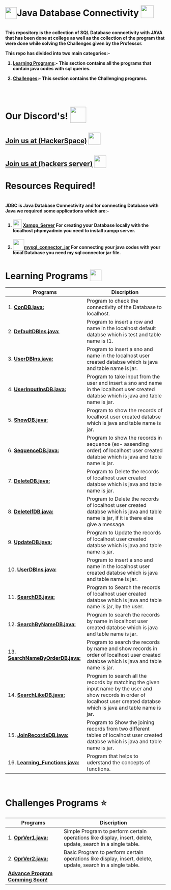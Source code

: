 # <img src="https://i.imgur.com/tCU5vuq.png" height=37px width=36px style="transform :translateY(9px);">Java Database Connectivity <img src="https://i.imgur.com/bSs9R0M.png" height=40px width=40px style="transform :translateY(6px);">

<br><b>
This repository is the collection of SQL Database conncetivity with JAVA that has been done at college as well as the collection of the program that were done while solving the Challenges given by the Professor.

This repo has divided into two main categories:-<br>

1. <u>Learning Programs</u>:- This section contains all the programs that contain java codes with sql queries.<br>

2. <u>Challenges</u>:- This section contains the Challenging programs.<br>

</br>

# Our Discord's! <img src="https://i.imgur.com/YrfDw86.gif" height=50px style="transform :translateY(11px);">

**[<h2>Join us at (HackerSpace)](https://discord.gg/5PNFxQF2nz)** <img src="https://i.imgur.com/9TC5djL.gif" height=38px style="transform :translateY(5px);">

**[<h2>Join us at (h̲a̲c̲k̲e̲r̲s̲ ̲s̲e̲r̲v̲e̲r̲)](https://discord.gg/5uZjRKHmJQ)** <img src="https://i.imgur.com/ZvJVrUo.gif" height=38px style="transform :translateY(5px);">
<br>

# Resources Required!

<br><b>
JDBC is Java Database Connectivity and for connecting Database with Java we required some applications which are:-<br>

1. <img src="https://i.imgur.com/04lg1WT.png" height=28px style="transform :translateY(5px);"> **[Xampp_Server](https://www.apachefriends.org/index.html)** For creating your Database locally with the localhost phpmyadmin you need to install xampp server.<br>

2. <img src="https://i.imgur.com/pFjfNTq.png" height=35px style="transform :translateY(5px);">**[mysql_connector_jar](https://dev.mysql.com/downloads/connector/j/)** For connecting your java codes with your local Database you need my sql connector jar file.<br>


# Learning Programs <img src="https://i.imgur.com/4sdNnC4.gif" height=36px style="transform :translateY(6px);">

| Programs                                           |Discription                             |
|----------------------------------------------------|----------------------------------------|
|1. **[ConDB.java:](src\ConDB.java)**| Program to check the connectivity of the Database to localhost.|
|2. **[DefaultDBIns.java:](src/DefaultDBIns.java)**| Program to insert a row and name in the localhost default databse which is test and table name is t1.|
|3. **[UserDBIns.java:](src/UserDBIns.java)**| Program to insert a sno and name in the localhost user created databse which is java and table name is jar.|
|4. **[UserInputInsDB.java:](src/UserInputInsDB.java)**| Program to take input from the user and insert a sno and name in the localhost user created databse which is java and table name is jar.|
|5. **[ShowDB.java:](src/ShowDB.java)**| Program to show the records of localhost user created databse which is java and table name is jar.|
|6. **[SequenceDB.java:](src/SequenceDB.java)**| Program to show the records in sequence (ex- assending order) of localhost user created databse which is java and table name is jar.|
|7. **[DeleteDB.java:](src/DeleteDB.java)**| Program to Delete the records of localhost user created databse which is java and table name is jar.|
|8. **[DeleteIfDB.java:](src/DeleteIfDB.java)**| Program to Delete the records of localhost user created databse which is java and table name is jar, if it is there else give a message.|
|9. **[UpdateDB.java:](src/UpdateDB.java)**| Program to Update the records of localhost user created databse which is java and table name is jar.|
|10. **[UserDBIns.java:](src/UserDBIns.java)**| Program to insert a sno and name in the localhost user created databse which is java and table name is jar.|
|11. **[SearchDB.java:](src/SearchDB.java)**| Program to Search the records of localhost user created databse which is java and table name is jar, by the user.|
|12. **[SearchByNameDB.java:](src/SearchByNameDB.java)**| Program to search the records by name in localhost user created databse which is java and table name is jar.|
|13. **[SearchNameByOrderDB.java:](src/SearchNameByOrderDB.java)**| Program to search the records by name and show records in order of localhost user created databse which is java and table name is jar.|
|14. **[SearchLikeDB.java:](src/SearchLikeDB.java)**| Program to search all the records by matching the given input name by the user and show records in order of localhost user created databse which is java and table name is jar.|
|15. **[JoinRecordsDB.java:](src/JoinRecordsDB.java)**| Program to Show the joining records from two different tables of localhost user created databse which is java and table name is jar.|
|16. **[Learning_Functions.java:](src/Learning_Functions.java)**|Program that helps to uderstand the concepts of functions.|
<br>

# Challenges Programs ⭐

| Programs                                           |Discription                             |
|----------------------------------------------------|----------------------------------------|
|1. **[OprVer1.java:](src/OprVer1.java)**| Simple Program to perform certain operations like display, insert, delete, update, search in a single table.|
|2. **[OprVer2.java:](src/OprVer2.java)**| Basic Program to perform certain operations like display, insert, delete, update, search in a single table.|
| **[Advance Program Comming Soon!]()**| 


